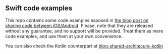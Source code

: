 ## Swift code examples

This repo contains some code examples exposed in [the blog post on sharing code between iOS/Android](https://angelolloqui.com/2018/08/03/39-Shared-architecture/). Please, note that they are released without any guarantee, and no support will be provided. Treat them as mere code examples, and use them at your own convenience.

You can also check the Kotlin counterpart at [blog-shared-architecure-kotlin](https://github.com/angelolloqui/blog-shared-architecure-kotlin)